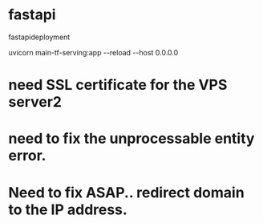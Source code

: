 # fastapi
fastapideployment

uvicorn main-tf-serving:app --reload --host 0.0.0.0

# need SSL certificate for the  VPS server2
# need to fix the unprocessable entity error.
# Need to fix ASAP.. redirect domain to the IP address.
